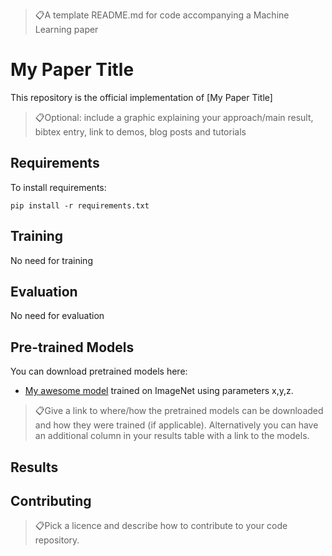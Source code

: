 > 📋A template README.md for code accompanying a Machine Learning paper

# My Paper Title

This repository is the official implementation of [My Paper Title]

> 📋Optional: include a graphic explaining your approach/main result, bibtex entry, link to demos, blog posts and tutorials

## Requirements

To install requirements:

```setup
pip install -r requirements.txt
```

## Training

No need for training

## Evaluation

No need for evaluation

## Pre-trained Models

You can download pretrained models here:

- [My awesome model](https://drive.google.com/mymodel.pth) trained on ImageNet using parameters x,y,z. 

> 📋Give a link to where/how the pretrained models can be downloaded and how they were trained (if applicable).  Alternatively you can have an additional column in your results table with a link to the models.

## Results




## Contributing

> 📋Pick a licence and describe how to contribute to your code repository. 
